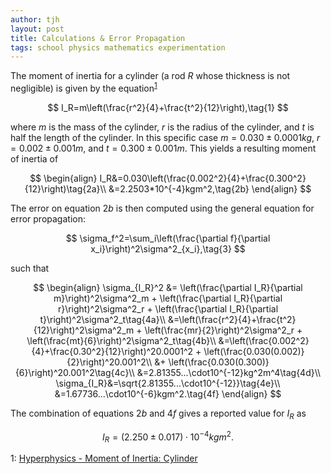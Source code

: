 ```yaml
---
author: tjh
layout: post
title: Calculations & Error Propagation
tags: school physics mathematics experimentation
---
```


The moment of inertia for a cylinder (a rod $R$ whose thickness is not negligible) is given by the equation<sup>[1](#n1)</sup>

$$
I_R=m\left(\frac{r^2}{4}+\frac{t^2}{12}\right),\tag{1}
$$

where $m$ is the mass of the cylinder, $r$ is the radius of the cylinder, and $t$ is half the length of the cylinder. In this specific case $m=0.030\pm0.0001kg$, $r=0.002\pm0.001m$, and $t=0.300\pm0.001m$. This yields a resulting moment of inertia of

$$
\begin{align}
I_R&=0.030\left(\frac{0.002^2}{4}+\frac{0.300^2}{12}\right)\tag{2a}\\
&=2.2503*10^{-4}kgm^2,\tag{2b}
\end{align}
$$

The error on equation $2b$ is then computed using the general equation for error propagation:

$$
\sigma_f^2=\sum_i\left(\frac{\partial f}{\partial x_i}\right)^2\sigma^2_{x_i},\tag{3}
$$

such that

$$
\begin{align}
\sigma_{I_R}^2 &= \left(\frac{\partial I_R}{\partial m}\right)^2\sigma^2_m + \left(\frac{\partial I_R}{\partial r}\right)^2\sigma^2_r + \left(\frac{\partial I_R}{\partial t}\right)^2\sigma^2_t\tag{4a}\\
&=\left(\frac{r^2}{4}+\frac{t^2}{12}\right)^2\sigma^2_m + \left(\frac{mr}{2}\right)^2\sigma^2_r + \left(\frac{mt}{6}\right)^2\sigma^2_t\tag{4b}\\
&=\left(\frac{0.002^2}{4}+\frac{0.30^2}{12}\right)^20.0001^2 + \left(\frac{0.030(0.002)}{2}\right)^20.001^2\\ &+ \left(\frac{0.030(0.300)}{6}\right)^20.001^2\tag{4c}\\
&=2.81355...\cdot10^{-12}kg^2m^4\tag{4d}\\
\sigma_{I_R}&=\sqrt{2.81355...\cdot10^{-12}}\tag{4e}\\
&=1.67736...\cdot10^{-6}kgm^2.\tag{4f}
\end{align}
$$

The combination of equations $2b$ and $4f$ gives a reported value for $I_R$ as

$$
I_R=(2.250\pm0.017)\cdot10^{-4}kgm^2.\tag{5}
$$

<a name="n1">1</a>: [Hyperphysics - Moment of Inertia: Cylinder](http://hyperphysics.phy-astr.gsu.edu/hbase/icyl.html#icyl)
